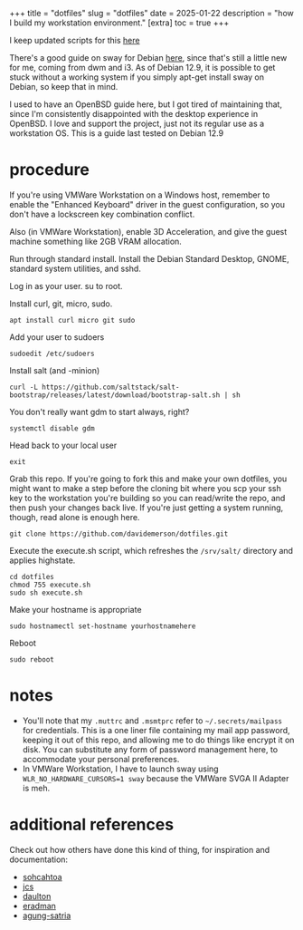 +++
title = "dotfiles"
slug = "dotfiles"
date = 2025-01-22
description = "how I build my workstation environment."
[extra]
  toc = true
+++

I keep updated scripts for this [here](https://github.com/davidemerson/dotfiles.git)

There's a good guide on sway for Debian [here](https://wiki.debian.org/sway), since that's still a little new for me, coming from dwm and i3. As of Debian 12.9, it is possible to get stuck without a working system if you simply apt-get install sway on Debian, so keep that in mind.

I used to have an OpenBSD guide here, but I got tired of maintaining that, since I'm consistently disappointed with the desktop experience in OpenBSD. I love and support the project, just not its regular use as a workstation OS. This is a guide last tested on Debian 12.9

# procedure

If you're using VMWare Workstation on a Windows host, remember to enable the "Enhanced Keyboard" driver in the guest configuration, so you don't have a lockscreen key combination conflict.

Also (in VMWare Workstation), enable 3D Acceleration, and give the guest machine something like 2GB VRAM allocation.

Run through standard install. Install the Debian Standard Desktop, GNOME, standard system utilities, and sshd.

Log in as your user. su to root.

Install curl, git, micro, sudo.

```
apt install curl micro git sudo
```

Add your user to sudoers

```
sudoedit /etc/sudoers
```

Install salt (and -minion)

```
curl -L https://github.com/saltstack/salt-bootstrap/releases/latest/download/bootstrap-salt.sh | sh
```

You don't really want gdm to start always, right?

```
systemctl disable gdm
```

Head back to your local user

```
exit
```

Grab this repo. If you're going to fork this and make your own dotfiles, you might want to make a step before the cloning bit where you scp your ssh key to the workstation you're building so you can read/write the repo, and then push your changes back live. If you're just getting a system running, though, read alone is enough here.
```
git clone https://github.com/davidemerson/dotfiles.git
```

Execute the execute.sh script, which refreshes the `/srv/salt/` directory and applies highstate.
```
cd dotfiles
chmod 755 execute.sh
sudo sh execute.sh
```

Make your hostname is appropriate
```
sudo hostnamectl set-hostname yourhostnamehere
```

Reboot
```
sudo reboot
```

# notes
* You'll note that my `.muttrc` and `.msmtprc` refer to `~/.secrets/mailpass` for credentials. This is a one liner file containing my mail app password, keeping it out of this repo, and allowing me to do things like encrypt it on disk. You can substitute any form of password management here, to accommodate your personal preferences.
* In VMWare Workstation, I have to launch sway using `WLR_NO_HARDWARE_CURSORS=1 sway` because the VMWare SVGA II Adapter is meh.

# additional references
Check out how others have done this kind of thing, for inspiration and documentation:
* [sohcahtoa](https://sohcahtoa.org.uk/openbsd.html)
* [jcs](https://jcs.org/2021/07/19/desktop)
* [daulton](https://daulton.ca/2018/08/openbsd-workstation/)
* [eradman](http://eradman.com/posts/openbsd-workstation.html)
* [agung-satria](https://github.com/agung-satria/debian-sway/)